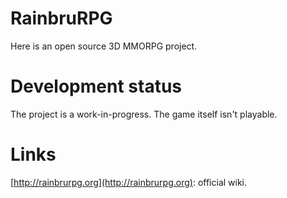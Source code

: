 # RainbruRPG

Here is an open source 3D MMORPG project.

# Development status

The project is a work-in-progress. The game itself isn't playable.

# Links

[http://rainbrurpg.org](http://rainbrurpg.org): official wiki.
